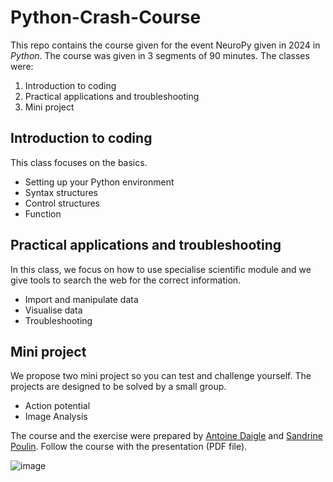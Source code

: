 # Python-Crash-Course
This repo contains the course given for the event NeuroPy given in 2024 in _Python_. The course was given in 3 segments of 90 minutes. The classes were:
1. Introduction to coding
2. Practical applications and troubleshooting
3. Mini project

## Introduction to coding
This class focuses on the basics. 
- Setting up your Python environment
- Syntax structures
- Control structures
- Function

## Practical applications and troubleshooting
In this class, we focus on how to use specialise scientific module and we give tools to search the web for the correct information.
- Import and manipulate data
- Visualise data
- Troubleshooting

## Mini project
We propose two mini project so you can test and challenge yourself. The projects are designed to be solved by a small group.
- Action potential
- Image Analysis

The course and the exercise were prepared by [Antoine Daigle](https://github.com/AntoineDaigle) and [Sandrine Poulin](https://github.com/sandrinepoulin). Follow the course with the presentation (PDF file).

![image](https://github.com/Laboratory-of-Vincent-Breton-Provencher/Python-Crash-Course/assets/64617022/5f5d2069-2474-4c1f-a566-9cf6d57d6914)
